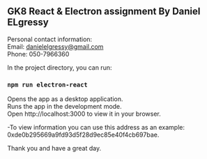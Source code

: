 ## GK8 React & Electron assignment By Daniel ELgressy
Personal contact information:\
Email: danielelgressy@gmail.com\
Phone: 050-7966360

In the project directory, you can run:

### `npm run electron-react`

Opens the app as a desktop application.\
Runs the app in the development mode.\
Open http://localhost:3000 to view it in your browser.

-To view information you can use this address as an example: 0xde0b295669a9fd93d5f28d9ec85e40f4cb697bae.

Thank you and have a great day.
